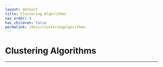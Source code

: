 ```yaml
---
layout: default
title: Clustering Algorithms
nav_order: 4
has_children: false
permalink: /docs/clusteringalgorithms
---
```


# Clustering Algorithms
---
